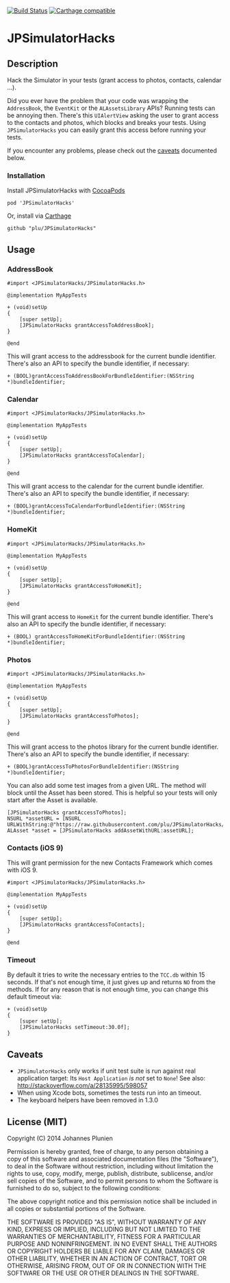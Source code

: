 [![Build Status](https://travis-ci.org/plu/JPSimulatorHacks.svg?branch=master)](https://travis-ci.org/plu/JPSimulatorHacks)
[![Carthage compatible](https://img.shields.io/badge/Carthage-compatible-4BC51D.svg?style=flat)](https://github.com/Carthage/Carthage)

# JPSimulatorHacks

## Description

Hack the Simulator in your tests (grant access to photos, contacts, calendar ...).

Did you ever have the problem that your code was wrapping the `AddressBook`, the `EventKit` or the `ALAssetsLibrary` APIs? Running tests can be annoying then. There's this `UIAlertView` asking the user to grant access to the contacts and photos, which blocks and breaks your tests. Using `JPSimulatorHacks` you can easily grant this access before running your tests.

If you encounter any problems, please check out the [caveats](#caveats)
documented below.

### Installation

Install JPSimulatorHacks with [CocoaPods](http://cocoapods.org/)

```
pod 'JPSimulatorHacks'
```

Or, install via [Carthage](https://github.com/Carthage/Carthage)

```
github "plu/JPSimulatorHacks"
```


## Usage

### AddressBook

```objc
#import <JPSimulatorHacks/JPSimulatorHacks.h>

@implementation MyAppTests

+ (void)setUp
{
    [super setUp];
    [JPSimulatorHacks grantAccessToAddressBook];
}

@end
```

This will grant access to the addressbook for the current bundle identifier.
There's also an API to specify the bundle identifier, if necessary:

```objc
+ (BOOL)grantAccessToAddressBookForBundleIdentifier:(NSString *)bundleIdentifier;
```

### Calendar

```objc
#import <JPSimulatorHacks/JPSimulatorHacks.h>

@implementation MyAppTests

+ (void)setUp
{
    [super setUp];
    [JPSimulatorHacks grantAccessToCalendar];
}

@end
```

This will grant access to the calendar for the current bundle identifier.
There's also an API to specify the bundle identifier, if necessary:

```objc
+ (BOOL)grantAccessToCalendarForBundleIdentifier:(NSString *)bundleIdentifier;
```

### HomeKit

```objc
#import <JPSimulatorHacks/JPSimulatorHacks.h>

@implementation MyAppTests

+ (void)setUp
{
    [super setUp];
    [JPSimulatorHacks grantAccessToHomeKit];
}

@end
```

This will grant access to `HomeKit` for the current bundle identifier.
There's also an API to specify the bundle identifier, if necessary:

```objc
+ (BOOL) grantAccessToHomeKitForBundleIdentifier:(NSString *)bundleIdentifier;
```

### Photos

```objc
#import <JPSimulatorHacks/JPSimulatorHacks.h>

@implementation MyAppTests

+ (void)setUp
{
    [super setUp];
    [JPSimulatorHacks grantAccessToPhotos];
}

@end
```

This will grant access to the photos library for the current bundle identifier.
There's also an API to specify the bundle identifier, if necessary:

```objc
+ (BOOL)grantAccessToPhotosForBundleIdentifier:(NSString *)bundleIdentifier;
```

You can also add some test images from a given URL. The method will block until
the Asset has been stored. This is helpful so your tests will only start after
the Asset is available.

```objc
[JPSimulatorHacks grantAccessToPhotos];
NSURL *assetURL = [NSURL URLWithString:@"https://raw.githubusercontent.com/plu/JPSimulatorHacks/master/Data/test.png"];
ALAsset *asset = [JPSimulatorHacks addAssetWithURL:assetURL];
```

### Contacts (iOS 9)

This will grant permission for the new Contacts Framework which comes with iOS 9.

```objc
#import <JPSimulatorHacks/JPSimulatorHacks.h>

@implementation MyAppTests

+ (void)setUp
{
    [super setUp];
    [JPSimulatorHacks grantAccessToContacts];
}

@end
```

### Timeout

By default it tries to write the necessary entries to the `TCC.db` within
15 seconds. If that's not enough time, it just gives up and returns `NO`
from the methods. If for any reason that is not enough time, you can
change this default timeout via:

```objc
+ (void)setUp
{
    [super setUp];
    [JPSimulatorHacks setTimeout:30.0f];
}
```

## Caveats

* `JPSimulatorHacks` only works if unit test suite is run against
real application target: Its `Host Application` *is not* set to `None`!
See also: http://stackoverflow.com/a/28135995/598057
* When using Xcode bots, sometimes the tests run into an timeout.
* The keyboard helpers have been removed in 1.3.0

## License (MIT)

Copyright (C) 2014 Johannes Plunien

Permission is hereby granted, free of charge, to any person obtaining a copy of this software and associated documentation files (the "Software"), to deal in the Software without restriction, including without limitation the rights to use, copy, modify, merge, publish, distribute, sublicense, and/or sell copies of the Software, and to permit persons to whom the Software is furnished to do so, subject to the following conditions:

The above copyright notice and this permission notice shall be included in all copies or substantial portions of the Software.

THE SOFTWARE IS PROVIDED "AS IS", WITHOUT WARRANTY OF ANY KIND, EXPRESS OR IMPLIED, INCLUDING BUT NOT LIMITED TO THE WARRANTIES OF MERCHANTABILITY, FITNESS FOR A PARTICULAR PURPOSE AND NONINFRINGEMENT. IN NO EVENT SHALL THE AUTHORS OR COPYRIGHT HOLDERS BE LIABLE FOR ANY CLAIM, DAMAGES OR OTHER LIABILITY, WHETHER IN AN ACTION OF CONTRACT, TORT OR OTHERWISE, ARISING FROM, OUT OF OR IN CONNECTION WITH THE SOFTWARE OR THE USE OR OTHER DEALINGS IN THE SOFTWARE.
